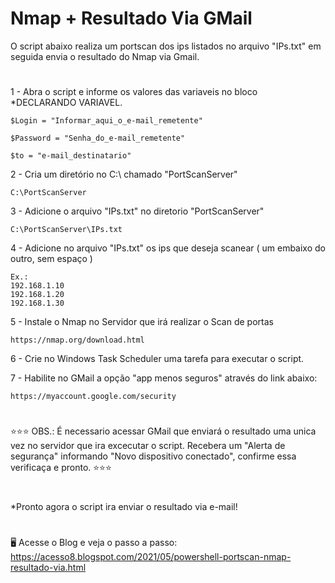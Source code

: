 # Nmap + Resultado Via GMail


O script abaixo realiza um portscan dos ips listados no arquivo "IPs.txt" em seguida envia o resultado do Nmap via Gmail. 

#

1 - Abra o script e informe os valores das variaveis no bloco *DECLARANDO VARIAVEL.

    $Login = "Informar_aqui_o_e-mail_remetente"

    $Password = "Senha_do_e-mail_remetente"

    $to = "e-mail_destinatario"

2 - Cria um diretório no C:\ chamado "PortScanServer"

    C:\PortScanServer

3 - Adicione o arquivo "IPs.txt" no diretorio "PortScanServer"  

    C:\PortScanServer\IPs.txt

4 - Adicione no arquivo "IPs.txt" os ips que deseja scanear ( um embaixo do outro, sem espaço ) 
    
    Ex.:
    192.168.1.10
    192.168.1.20
    192.168.1.30
    
5 - Instale o Nmap no Servidor que irá realizar o Scan de portas

    https://nmap.org/download.html

6 - Crie no Windows Task Scheduler uma tarefa para executar o script.

7 - Habilite no GMail a opção "app menos seguros" através do link abaixo:

    https://myaccount.google.com/security

#
⭐⭐⭐ OBS.: É necessario acessar GMail que enviará o resultado uma unica vez no servidor que ira excecutar o script. Recebera um "Alerta de segurança" informando "Novo dispositivo conectado", confirme essa verificaça e pronto. ⭐⭐⭐
#
 
*Pronto agora o script ira enviar o resultado via e-mail!
#
🖥️ Acesse o Blog e veja o passo a passo: 
https://acesso8.blogspot.com/2021/05/powershell-portscan-nmap-resultado-via.html
